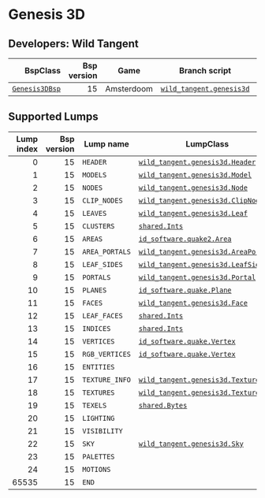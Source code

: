 # Genesis 3D
## Developers: Wild Tangent

| BspClass | Bsp version | Game | Branch script | Supported lumps | Unused lumps | Coverage |
| -------: | ----------: | ---- | ------------- | --------------: | -----------: | :------- |
| [`Genesis3DBsp`](https://github.com/snake-biscuits/bsp_tool/blob/master/bsp_tool/wild_tangent.py#L7) | 15 | Amsterdoom | [`wild_tangent.genesis3d`](https://github.com/snake-biscuits/bsp_tool/blob/master/bsp_tool/branches/wild_tangent/genesis3d.py) | 20 / 26 | 0 | 76.15% |


## Supported Lumps
| Lump index | Bsp version | Lump name | LumpClass | Coverage |
| ---------: | ----------: | --------- | --------- | :------- |
| 0 | 15 | `HEADER` | [`wild_tangent.genesis3d.Header`](https://github.com/snake-biscuits/bsp_tool/blob/master/bsp_tool/branches/wild_tangent/genesis3d.py#L109) | 90% |
| 1 | 15 | `MODELS` | [`wild_tangent.genesis3d.Model`](https://github.com/snake-biscuits/bsp_tool/blob/master/bsp_tool/branches/wild_tangent/genesis3d.py#L149) | 100% |
| 2 | 15 | `NODES` | [`wild_tangent.genesis3d.Node`](https://github.com/snake-biscuits/bsp_tool/blob/master/bsp_tool/branches/wild_tangent/genesis3d.py#L169) | 100% |
| 3 | 15 | `CLIP_NODES` | [`wild_tangent.genesis3d.ClipNode`](https://github.com/snake-biscuits/bsp_tool/blob/master/bsp_tool/branches/wild_tangent/genesis3d.py#L89) | 100% |
| 4 | 15 | `LEAVES` | [`wild_tangent.genesis3d.Leaf`](https://github.com/snake-biscuits/bsp_tool/blob/master/bsp_tool/branches/wild_tangent/genesis3d.py#L121) | 100% |
| 5 | 15 | `CLUSTERS` | [`shared.Ints`](https://github.com/snake-biscuits/bsp_tool/blob/master/bsp_tool/branches/shared.py#L11) | 100% |
| 6 | 15 | `AREAS` | [`id_software.quake2.Area`](https://github.com/snake-biscuits/bsp_tool/blob/master/bsp_tool/branches/id_software/quake2.py#L156) | 100% |
| 7 | 15 | `AREA_PORTALS` | [`wild_tangent.genesis3d.AreaPortal`](https://github.com/snake-biscuits/bsp_tool/blob/master/bsp_tool/branches/wild_tangent/genesis3d.py#L82) | 100% |
| 8 | 15 | `LEAF_SIDES` | [`wild_tangent.genesis3d.LeafSide`](https://github.com/snake-biscuits/bsp_tool/blob/master/bsp_tool/branches/wild_tangent/genesis3d.py#L141) | 100% |
| 9 | 15 | `PORTALS` | [`wild_tangent.genesis3d.Portal`](https://github.com/snake-biscuits/bsp_tool/blob/master/bsp_tool/branches/wild_tangent/genesis3d.py#L177) | 100% |
| 10 | 15 | `PLANES` | [`id_software.quake.Plane`](https://github.com/snake-biscuits/bsp_tool/blob/master/bsp_tool/branches/id_software/quake.py#L237) | 100% |
| 11 | 15 | `FACES` | [`wild_tangent.genesis3d.Face`](https://github.com/snake-biscuits/bsp_tool/blob/master/bsp_tool/branches/wild_tangent/genesis3d.py#L93) | 100% |
| 12 | 15 | `LEAF_FACES` | [`shared.Ints`](https://github.com/snake-biscuits/bsp_tool/blob/master/bsp_tool/branches/shared.py#L11) | 100% |
| 13 | 15 | `INDICES` | [`shared.Ints`](https://github.com/snake-biscuits/bsp_tool/blob/master/bsp_tool/branches/shared.py#L11) | 100% |
| 14 | 15 | `VERTICES` | [`id_software.quake.Vertex`](https://github.com/snake-biscuits/bsp_tool/blob/master/bsp_tool/branches/id_software/quake.py#L261) | 100% |
| 15 | 15 | `RGB_VERTICES` | [`id_software.quake.Vertex`](https://github.com/snake-biscuits/bsp_tool/blob/master/bsp_tool/branches/id_software/quake.py#L261) | 100% |
| 16 | 15 | `ENTITIES` |  | 0% |
| 17 | 15 | `TEXTURE_INFO` | [`wild_tangent.genesis3d.TextureInfo`](https://github.com/snake-biscuits/bsp_tool/blob/master/bsp_tool/branches/wild_tangent/genesis3d.py#L210) | 100% |
| 18 | 15 | `TEXTURES` | [`wild_tangent.genesis3d.Texture`](https://github.com/snake-biscuits/bsp_tool/blob/master/bsp_tool/branches/wild_tangent/genesis3d.py#L197) | 100% |
| 19 | 15 | `TEXELS` | [`shared.Bytes`](https://github.com/snake-biscuits/bsp_tool/blob/master/bsp_tool/branches/shared.py#L7) | 100% |
| 20 | 15 | `LIGHTING` |  | 0% |
| 21 | 15 | `VISIBILITY` |  | 0% |
| 22 | 15 | `SKY` | [`wild_tangent.genesis3d.Sky`](https://github.com/snake-biscuits/bsp_tool/blob/master/bsp_tool/branches/wild_tangent/genesis3d.py#L186) | 90% |
| 23 | 15 | `PALETTES` |  | 0% |
| 24 | 15 | `MOTIONS` |  | 0% |
| 65535 | 15 | `END` |  | 0% |


